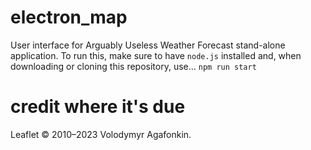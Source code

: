 # electron_map
User interface for Arguably Useless Weather Forecast stand-alone application.
To run this, make sure to have `node.js` installed and, when downloading or cloning this repository, use...
`npm run start`

# credit where it's due
Leaflet © 2010–2023 Volodymyr Agafonkin.
